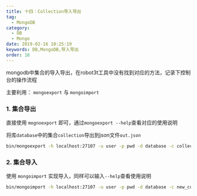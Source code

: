 ```yaml
---
title: 十四：Collection导入导出
tag: 
  - MongoDB
category: 
  - DB
  - Mongo
date: 2019-02-16 10:25:19
keywords: DB,MongoDB,导入导出
order: 16
---
```


mongodb中集合的导入导出，在robot3t工具中没有找到对应的方法，记录下控制台的操作流程

主要利用： `mongoexport` 与 `mongoimport`

<!-- more -->

### 1. 集合导出

直接使用 `mognoexport` 即可，通过`mongoexport --help`查看对应的使用说明

将库`database`中的集合`collection`导出到json文件`out.json`

```bash
bin/mongoexport -h localhost:27107 -u user -p pwd -d database -c collection -o out.json
```

### 2. 集合导入

使用 `mongoimport` 实现导入，同样可以输入`--help`查看使用说明

```bash
bin/mongoimport -h localhost:27107 -u user -p pwd -d database -c new_collection ./out.json
```
